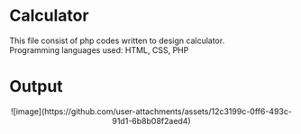 # Calculator
This file consist of php codes written to design calculator.
<br/>Programming languages used: HTML, CSS, PHP
# Output
<div align="center">
	![image](https://github.com/user-attachments/assets/12c3199c-0ff6-493c-91d1-6b8b08f2aed4)
</div>
